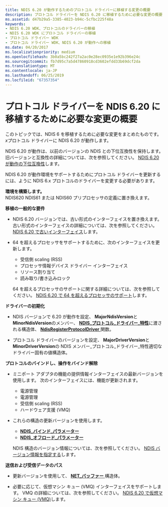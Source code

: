```yaml
---
title: NDIS 6.20 が動作するためのプロトコル ドライバーに移植する変更の概要
description: プロトコル ドライバーを NDIS 6.20 に移植するために必要な変更の概要
ms.assetid: d47b29a5-3385-4023-b94c-5cfbc225f48a
keywords:
- NDIS 6.20 WDK、プロトコルのドライバーの移植
- NDIS 6.20 WDK にプロトコル ドライバーの移植
- プロトコル ドライバー WDK
- プロトコル ドライバー WDK、NDIS 6.20 が動作への移植
ms.date: 04/20/2017
ms.localizationpriority: medium
ms.openlocfilehash: 3b0a5bc242f27a2ac0e28ec0935e1e92b396e24c
ms.sourcegitcommit: fb7d95c7a5d47860918cd3602efdd33b69dcf2da
ms.translationtype: MT
ms.contentlocale: ja-JP
ms.lasthandoff: 06/25/2019
ms.locfileid: "67357354"
---
```

# <a name="summary-of-changes-required-to-port-a-protocol-driver-to-ndis-620"></a>プロトコル ドライバーを NDIS 6.20 に移植するために必要な変更の概要





このトピックでは、NDIS 6 を移植するために必要な変更をまとめたものです。*x*プロトコル ドライバーに NDIS 6.20 が動作します。

NDIS 6.20 が動作は、以前のバージョンの NDIS との下位互換性を保持します。 旧バージョンと互換性の詳細については、次を参照してください。 [NDIS 6.20 が動作の下位互換性](ndis-6-20-backward-compatibility.md)します。

NDIS 6.20 が動作環境をサポートするためにプロトコル ドライバーを更新するには、ように NDIS 6.x プロトコルのドライバーを変更する必要があります。

<a href="" id="build-environment-------"></a>**環境を構築します。**    
NDIS620 NDIS61 または NDIS60 プリプロセッサの定義に置き換えます。

<a href="" id="general-porting-requirements-------"></a>**移植の一般的な要件**   
-   NDIS 6.20 バージョンでは、古い形式のインターフェイスを置き換えます。 古い形式のインターフェイスの詳細については、次を参照してください。 [NDIS 6.20 で古いインターフェイス](obsolete-interfaces-in-ndis-6-20.md)します。

-   64 を超えるプロセッサをサポートするために、次のインターフェイスを更新します。

    -   受信側 scaling (RSS)
    -   プロセッサ情報デバイス ドライバー インターフェイス
    -   リソース割り当て
    -   読み取り/書き込みロック

    64 を超えるプロセッサのサポートに関する詳細については、次を参照してください。 [NDIS 6.20 で 64 を超えるプロセッサのサポート](support-for-more-than-64-processors-in-ndis-6-20.md)します。

<a href="" id="driver-initialization-------"></a>**ドライバーの初期化**   
-   NDIS バージョンで 6.20 が動作を設定、 **MajorNdisVersion**と**MinorNdisVersion**のメンバー、 [ **NDIS\_プロトコル\_ドライバー\_特性**](https://docs.microsoft.com/windows-hardware/drivers/ddi/content/ndis/ns-ndis-_ndis_protocol_driver_characteristics)に渡される構造体、 [ **NdisRegisterProtocolDriver** ](https://docs.microsoft.com/windows-hardware/drivers/ddi/content/ndis/nf-ndis-ndisregisterprotocoldriver)関数。

-   プロトコル ドライバーのバージョンを設定、 **MajorDriverVersion**と**MinorDriverVersion**の NDIS メンバー\_プロトコル\_ドライバー\_特性適切なドライバー固有の値構造体。

<a href="" id="protocol-bind-and-unbind-operations-------"></a>**プロトコルのバインドし、操作をバインド解除**   
-   ミニポート アダプタの機能の提供情報インターフェイスの最新バージョンを使用します。 次のインターフェイスには、機能が更新されます。
    -   電源管理
    -   電源管理
    -   受信側 scaling (RSS)
    -   ハードウェア支援 (VMQ)
-   これらの構造の更新バージョンを使用します。

    -   [**NDIS\_バインド\_パラメーター**](https://docs.microsoft.com/windows-hardware/drivers/ddi/content/ndis/ns-ndis-_ndis_bind_parameters)
    -   [**NDIS\_オフロード\_パラメーター**](https://docs.microsoft.com/windows-hardware/drivers/ddi/content/ntddndis/ns-ntddndis-_ndis_offload_parameters)

    NDIS 構造のバージョン情報については、次を参照してください。 [NDIS バージョン情報を指定する](specifying-ndis-version-information.md)します。

<a href="" id="send-and-receive-data-paths-------"></a>**送信および受信データのパス**   
-   更新バージョンを使用して、 [ **NET\_バッファー** ](https://docs.microsoft.com/windows-hardware/drivers/ddi/content/ndis/ns-ndis-_net_buffer)構造体。

-   必要に応じて、仮想マシン キュー (VMQ) インターフェイスをサポートします。 VMQ の詳細については、次を参照してください。 [NDIS 6.20 で仮想マシン キュー (VMQ)](virtual-machine-queue--vmq--in-ndis-6-20.md)します。

 

 





